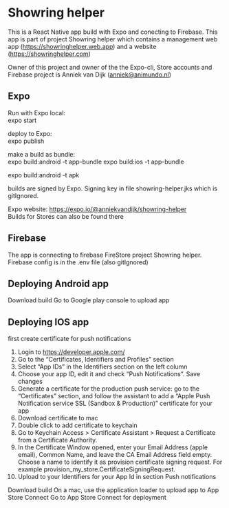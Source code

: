 # Showring helper

This is a React Native app build with Expo and conecting to Firebase. This app is part of project Showring helper which contains a management web app (https://showringhelper.web.app) and a website (https://showringhelper.com)

Owner of this project and owner of the the Expo-cli, Store accounts and Firebase project is Anniek van Dijk (anniek@animundo.nl) 

## Expo
Run with Expo local:  
expo start

deploy to Expo:  
expo publish

make a build as bundle:  
expo build:android -t app-bundle
expo build:ios -t app-bundle

expo build:android -t apk

builds are signed by Expo. Signing key in file showring-helper.jks which is gitIgnored. 

Expo website: https://expo.io/@anniekvandijk/showring-helper  
Builds for Stores can also be found there

## Firebase
The app is connecting to firebase FireStore project Showring helper. 
Firebase config is in the .env file (also gitIgnored)

## Deploying Android app
Download build
Go to Google play console to upload app

## Deploying IOS app
first create certificate for push notifications
1. Login to https://developer.apple.com/
2. Go to the “Certificates, Identifiers and Profiles” section
3. Select “App IDs” in the Identifiers section on the left column
4. Choose your app ID, edit it and check “Push Notifications”. Save changes
5. Generate a certificate for the production push service: go to the “Certificates” section, and follow the assistant to add a “Apple Push Notification service SSL (Sandbox & Production)” certificate for your app
6. Download certificate to mac
7. Double click to add certificate to keychain
8. Go to Keychain Access > Certificate Assistant > Request a Certificate from a Certificate Authority.
9. In the Certificate Window opened, enter your Email Address (apple email), Common Name, and leave the CA Email Address field empty. Choose a name to identify it as provision certificate signing request. For example provision_my_store.CertificateSigningRequest.
10. Upload to your Identifiers for your App Id in section Push notifications

Download build
On a mac, use the application loader to upload app to App Store Connect
Go to App Store Connect for deployment







